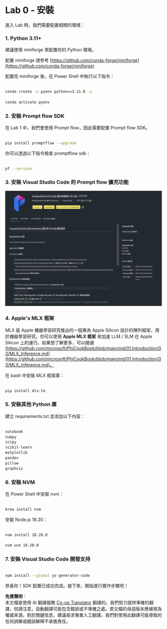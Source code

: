 <!--
CO_OP_TRANSLATOR_METADATA:
{
  "original_hash": "1e5970596457ac53bcc49d97b88ff1bd",
  "translation_date": "2025-04-04T06:42:41+00:00",
  "source_file": "md\\02.Application\\02.Code\\Phi3\\VSCodeExt\\HOL\\Apple\\01.Installations.md",
  "language_code": "tw"
}
-->
# **Lab 0 - 安裝**

進入 Lab 時，我們需要配置相關的環境：

### **1. Python 3.11+**

建議使用 miniforge 來配置你的 Python 環境。

配置 miniforge 請參考 [https://github.com/conda-forge/miniforge](https://github.com/conda-forge/miniforge)

配置完 miniforge 後，在 Power Shell 中執行以下指令：

```bash

conda create -n pyenv python==3.11.8 -y

conda activate pyenv

```

### **2. 安裝 Prompt flow SDK**

在 Lab 1 中，我們會使用 Prompt flow，因此需要配置 Prompt flow SDK。

```bash

pip install promptflow --upgrade

```

你可以透過以下指令檢查 promptflow sdk：

```bash

pf --version

```

### **3. 安裝 Visual Studio Code 的 Prompt flow 擴充功能**

![pf](../../../../../../../../../translated_images/pf_ext.fa065f22e1ee3e67157662d8be5241f346ddd83744045e3406d92b570e8d8b36.tw.png)

### **4. Apple's MLX 框架**

MLX 是 Apple 機器學習研究推出的一個專為 Apple Silicon 設計的陣列框架，用於機器學習研究。你可以使用 **Apple MLX 框架** 來加速 LLM / SLM 在 Apple Silicon 上的運行。如果想了解更多，可以閱讀 [https://github.com/microsoft/PhiCookBook/blob/main/md/01.Introduction/03/MLX_Inference.md](https://github.com/microsoft/PhiCookBook/blob/main/md/01.Introduction/03/MLX_Inference.md)。

在 bash 中安裝 MLX 框架庫：

```bash

pip install mlx-lm

```

### **5. 安裝其他 Python 庫**

建立 requirements.txt 並添加以下內容：

```txt

notebook
numpy 
scipy 
scikit-learn 
matplotlib 
pandas 
pillow 
graphviz

```

### **6. 安裝 NVM**

在 Power Shell 中安裝 nvm：

```bash

brew install nvm

```

安裝 Node.js 18.20：

```bash

nvm install 18.20.0

nvm use 18.20.0

```

### **7. 安裝 Visual Studio Code 開發支持**

```bash

npm install --global yo generator-code

```

恭喜你！SDK 配置已成功完成。接下來，開始進行實作步驟吧！

**免責聲明**：  
本文檔是使用 AI 翻譯服務 [Co-op Translator](https://github.com/Azure/co-op-translator) 翻譯的。我們努力提供準確的翻譯，但請注意，自動翻譯可能包含錯誤或不準確之處。原文檔的母語版本應被視為權威來源。對於關鍵信息，建議尋求專業人工翻譯。我們對使用此翻譯可能導致的任何誤解或錯誤解釋不承擔責任。